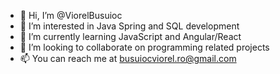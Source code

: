 - 👋 Hi, I’m @ViorelBusuioc
- 👀 I’m interested in Java Spring and SQL development
- 🌱 I’m currently learning JavaScript and Angular/React
- 💞️ I’m looking to collaborate on programming related projects
- 📫 You can reach me at busuiocviorel.ro@gmail.com

<!---
ViorelBusuioc/ViorelBusuioc is a ✨ special ✨ repository because its `README.md` (this file) appears on your GitHub profile.
You can click the Preview link to take a look at your changes.
--->
